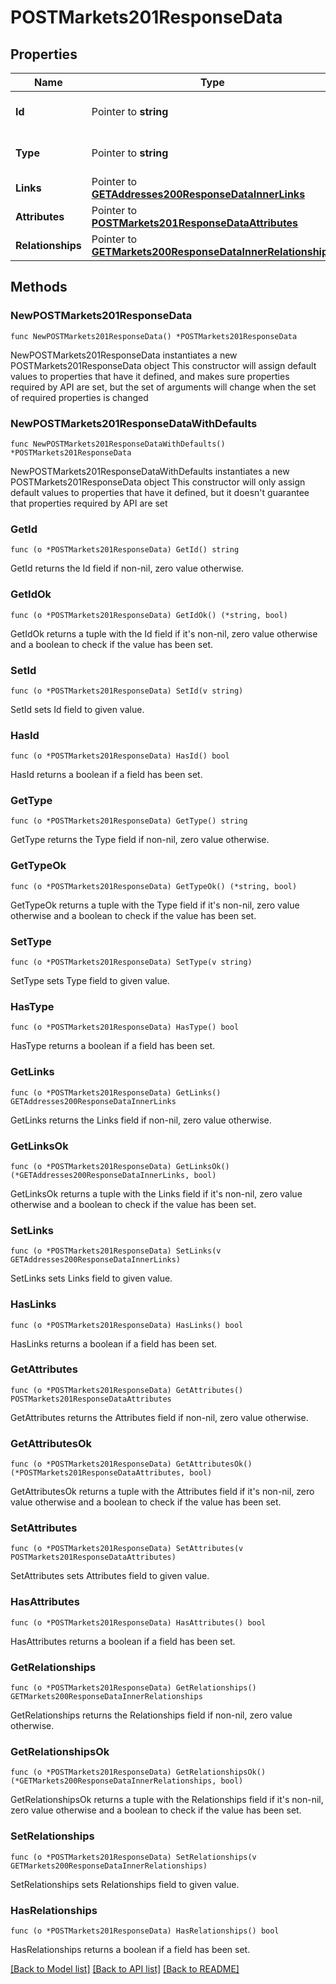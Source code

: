 # POSTMarkets201ResponseData

## Properties

Name | Type | Description | Notes
------------ | ------------- | ------------- | -------------
**Id** | Pointer to **string** | The resource&#39;s id | [optional] 
**Type** | Pointer to **string** | The resource&#39;s type | [optional] 
**Links** | Pointer to [**GETAddresses200ResponseDataInnerLinks**](GETAddresses200ResponseDataInnerLinks.md) |  | [optional] 
**Attributes** | Pointer to [**POSTMarkets201ResponseDataAttributes**](POSTMarkets201ResponseDataAttributes.md) |  | [optional] 
**Relationships** | Pointer to [**GETMarkets200ResponseDataInnerRelationships**](GETMarkets200ResponseDataInnerRelationships.md) |  | [optional] 

## Methods

### NewPOSTMarkets201ResponseData

`func NewPOSTMarkets201ResponseData() *POSTMarkets201ResponseData`

NewPOSTMarkets201ResponseData instantiates a new POSTMarkets201ResponseData object
This constructor will assign default values to properties that have it defined,
and makes sure properties required by API are set, but the set of arguments
will change when the set of required properties is changed

### NewPOSTMarkets201ResponseDataWithDefaults

`func NewPOSTMarkets201ResponseDataWithDefaults() *POSTMarkets201ResponseData`

NewPOSTMarkets201ResponseDataWithDefaults instantiates a new POSTMarkets201ResponseData object
This constructor will only assign default values to properties that have it defined,
but it doesn't guarantee that properties required by API are set

### GetId

`func (o *POSTMarkets201ResponseData) GetId() string`

GetId returns the Id field if non-nil, zero value otherwise.

### GetIdOk

`func (o *POSTMarkets201ResponseData) GetIdOk() (*string, bool)`

GetIdOk returns a tuple with the Id field if it's non-nil, zero value otherwise
and a boolean to check if the value has been set.

### SetId

`func (o *POSTMarkets201ResponseData) SetId(v string)`

SetId sets Id field to given value.

### HasId

`func (o *POSTMarkets201ResponseData) HasId() bool`

HasId returns a boolean if a field has been set.

### GetType

`func (o *POSTMarkets201ResponseData) GetType() string`

GetType returns the Type field if non-nil, zero value otherwise.

### GetTypeOk

`func (o *POSTMarkets201ResponseData) GetTypeOk() (*string, bool)`

GetTypeOk returns a tuple with the Type field if it's non-nil, zero value otherwise
and a boolean to check if the value has been set.

### SetType

`func (o *POSTMarkets201ResponseData) SetType(v string)`

SetType sets Type field to given value.

### HasType

`func (o *POSTMarkets201ResponseData) HasType() bool`

HasType returns a boolean if a field has been set.

### GetLinks

`func (o *POSTMarkets201ResponseData) GetLinks() GETAddresses200ResponseDataInnerLinks`

GetLinks returns the Links field if non-nil, zero value otherwise.

### GetLinksOk

`func (o *POSTMarkets201ResponseData) GetLinksOk() (*GETAddresses200ResponseDataInnerLinks, bool)`

GetLinksOk returns a tuple with the Links field if it's non-nil, zero value otherwise
and a boolean to check if the value has been set.

### SetLinks

`func (o *POSTMarkets201ResponseData) SetLinks(v GETAddresses200ResponseDataInnerLinks)`

SetLinks sets Links field to given value.

### HasLinks

`func (o *POSTMarkets201ResponseData) HasLinks() bool`

HasLinks returns a boolean if a field has been set.

### GetAttributes

`func (o *POSTMarkets201ResponseData) GetAttributes() POSTMarkets201ResponseDataAttributes`

GetAttributes returns the Attributes field if non-nil, zero value otherwise.

### GetAttributesOk

`func (o *POSTMarkets201ResponseData) GetAttributesOk() (*POSTMarkets201ResponseDataAttributes, bool)`

GetAttributesOk returns a tuple with the Attributes field if it's non-nil, zero value otherwise
and a boolean to check if the value has been set.

### SetAttributes

`func (o *POSTMarkets201ResponseData) SetAttributes(v POSTMarkets201ResponseDataAttributes)`

SetAttributes sets Attributes field to given value.

### HasAttributes

`func (o *POSTMarkets201ResponseData) HasAttributes() bool`

HasAttributes returns a boolean if a field has been set.

### GetRelationships

`func (o *POSTMarkets201ResponseData) GetRelationships() GETMarkets200ResponseDataInnerRelationships`

GetRelationships returns the Relationships field if non-nil, zero value otherwise.

### GetRelationshipsOk

`func (o *POSTMarkets201ResponseData) GetRelationshipsOk() (*GETMarkets200ResponseDataInnerRelationships, bool)`

GetRelationshipsOk returns a tuple with the Relationships field if it's non-nil, zero value otherwise
and a boolean to check if the value has been set.

### SetRelationships

`func (o *POSTMarkets201ResponseData) SetRelationships(v GETMarkets200ResponseDataInnerRelationships)`

SetRelationships sets Relationships field to given value.

### HasRelationships

`func (o *POSTMarkets201ResponseData) HasRelationships() bool`

HasRelationships returns a boolean if a field has been set.


[[Back to Model list]](../README.md#documentation-for-models) [[Back to API list]](../README.md#documentation-for-api-endpoints) [[Back to README]](../README.md)


